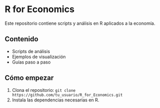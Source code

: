 # R for Economics
Este repositorio contiene scripts y análisis en R aplicados a la economía.

## Contenido
- Scripts de análisis
- Ejemplos de visualización
- Guías paso a paso

## Cómo empezar
1. Clona el repositorio: `git clone https://github.com/tu_usuario/R_for_Economics.git`
2. Instala las dependencias necesarias en R.
